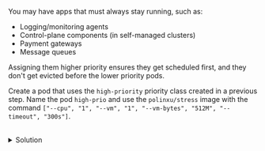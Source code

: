 You may have apps that must always stay running, such as:
- Logging/monitoring agents
- Control-plane components (in self-managed clusters)
- Payment gateways
- Message queues

Assigning them higher priority ensures they get scheduled first, and they don't get evicted before the lower priority pods.

Create a pod that uses the `high-priority` priority class created in a previous step. Name the pod `high-prio` and use the `polinxu/stress` image with the command `["--cpu", "1", "--vm", "1", "--vm-bytes", "512M", "--timeout", "300s"]`.  

<br>
<details><summary>Solution</summary>
<br>

```yaml
# high-prio.yaml
apiVersion: v1
kind: Pod
metadata:
  name: high-prio
spec:
  priorityClassName: high-priority
  containers:
  - name: stress
    image: polinux/stress
    command: ["stress"]
    args: ["--cpu", "1", "--vm", "1", "--vm-bytes", "512M", "--timeout", "300s"]
    resources:
      requests:
        memory: "200Mi"
        cpu: "200m"
```{{copy}}

```bash
# create the pod
kubectl create -f high-prio.yaml
```{{exec}}

> WARNING: Wait until all the pods are running before proceeding.

```
controlplane:~$ k get po
NAME                        READY   STATUS    RESTARTS   AGE
high-prio                   1/1     Running   0          37s
low-prio-55c4ff8b4f-hz2wb   1/1     Running   0          80s
low-prio-55c4ff8b4f-ppdz2   1/1     Running   0          80s
low-prio-55c4ff8b4f-s5k7r   1/1     Running   0          80s
```

</details>